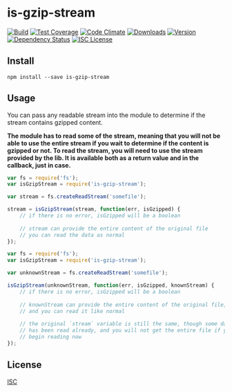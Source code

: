 # is-gzip-stream

[![Build][1]][2]
[![Test Coverage][3]][4]
[![Code Climate][5]][6]
[![Downloads][7]][8]
[![Version][9]][8]
[![Dependency Status][10]][11]
[![ISC License][12]][13] 

[1]: https://travis-ci.org/catdad/is-gzip-stream.svg?branch=master
[2]: https://travis-ci.org/catdad/is-gzip-stream

[3]: https://codeclimate.com/github/catdad/is-gzip-stream/badges/coverage.svg
[4]: https://codeclimate.com/github/catdad/is-gzip-stream/coverage

[5]: https://codeclimate.com/github/catdad/is-gzip-stream/badges/gpa.svg
[6]: https://codeclimate.com/github/catdad/is-gzip-stream

[7]: https://img.shields.io/npm/dm/is-gzip-stream.svg
[8]: https://www.npmjs.com/package/is-gzip-stream
[9]: https://img.shields.io/npm/v/is-gzip-stream.svg

[10]: https://david-dm.org/catdad/is-gzip-stream.svg
[11]: https://david-dm.org/catdad/is-gzip-stream

[12]: https://img.shields.io/npm/l/is-gzip-stream.svg
[13]: http://opensource.org/licenses/ISC

## Install

    npm install --save is-gzip-stream
    
## Usage

You can pass any readable stream into the module to determine if the stream contains gzipped content.

**The module has to read some of the stream, meaning that you will not be able to use the entire stream if you wait to determine if the content is gzipped or not. To read the stream, you will need to use the stream provided by the lib. It is available both as a return value and in the callback, just in case.**

```javascript
var fs = require('fs');
var isGzipStream = require('is-gzip-stream');

var stream = fs.createReadStream('somefile');

stream = isGzipStream(stream, function(err, isGzipped) {
    // if there is no error, isGzipped will be a boolean
    
    // stream can provide the entire content of the original file
    // you can read the data as normal
});
```

```javascript
var fs = require('fs');
var isGzipStream = require('is-gzip-stream');

var unknownStream = fs.createReadStream('somefile');

isGzipStream(unknownStream, function(err, isGzipped, knownStream) {
    // if there is no error, isGzipped will be a boolean
    
    // knownStream can provide the entire content of the original file,
    // and you can read it like normal
    
    // the original `stream` variable is still the same, though some data
    // has been read already, and you will not get the entire file if you
    // begin reading now
});
```

## License

[ISC](http://spdx.org/licenses/ISC)
